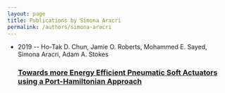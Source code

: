 ```yaml
---
layout: page
title: Publications by Simona Aracri
permalink: /authors/simona-aracri
---
```


<ul class="post-list">
<li><span class='post-meta'>2019 -- Ho-Tak D. Chun, Jamie O. Roberts, Mohammed E. Sayed, Simona Aracri, Adam A. Stokes</span><h3><a class='post-link' href="{{ site.baseurl }}/towards-more-energy-efficient-pneumatic-soft-actuators-using-a-port-hamiltonian-approach">Towards more Energy Efficient Pneumatic Soft Actuators using a Port-Hamiltonian Approach</a></h3></li>

</ul>

